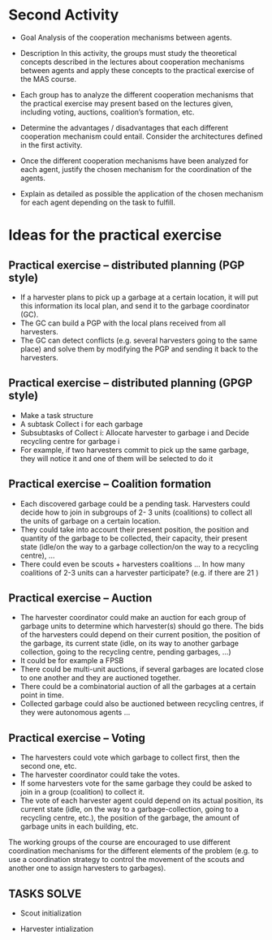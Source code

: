 # Second Activity

* Goal
Analysis of the cooperation mechanisms between agents.


* Description
In this activity, the groups must study the theoretical concepts described in the lectures about cooperation mechanisms between agents and apply these concepts to the practical exercise of the MAS course.

* Each group has to analyze the different cooperation mechanisms that the practical exercise may present based on the lectures given, including voting, auctions, coalition’s formation, etc.

* Determine the advantages / disadvantages that each different cooperation mechanism could entail. Consider the architectures defined in the first activity.

* Once the different cooperation mechanisms have been analyzed for each agent, justify the chosen mechanism for the coordination of the agents.

* Explain as detailed as possible the application of the chosen mechanism for each agent depending on the task to fulfill.

# Ideas for the practical exercise

##  Practical exercise – distributed planning (PGP style)* If a harvester plans to pick up a garbage at a certain location, it will put this information its local plan, and send it to the garbage coordinator (GC).* The GC can build a PGP with the local plans received from all harvesters.* The GC can detect conflicts (e.g. several harvesters going to the same place) and solve them by modifying the PGP and sending it back to the harvesters. 
## Practical exercise – distributed planning (GPGP style)* Make a task structure* A subtask Collect i for each garbage* Subsubtasks of Collect i: Allocate harvester to garbage i and Decide recycling centre for garbage i
* For example, if two harvesters commit to pick up the same garbage, they will notice it and one of them will be selected to do it## Practical exercise – Coalition formation  * Each discovered garbage could be a pending task. Harvesters could decide how to join in subgroups of 2- 3 units (coalitions) to collect all the units of garbage on a certain location.  * They could take into account their present position, the position and quantity of the garbage to be collected, their capacity, their present state (idle/on the way to a garbage collection/on the way to a recycling centre), ...  * There could even be scouts + harvesters coalitions ...In how many coalitions of 2-3 units can a harvester participate? (e.g. if there are 21 )

## Practical exercise – Auction
* The harvester coordinator could make an auction for each group of garbage units to determine which harvester(s) should go there. The bids of the harvesters could depend on their current position, the position of the garbage, its current state (idle, on its way to another garbage collection, going to the recycling centre, pending garbages, ...)* It could be for example a FPSB* There could be multi-unit auctions, if several garbages are located close to one another and they are auctioned together.* There could be a combinatorial auction of all the garbages at a certain point in time.* Collected garbage could also be auctioned between recycling centres, if they were autonomous agents ...

## Practical exercise – Voting* The harvesters could vote which garbage to collect first, then the second one, etc.* The harvester coordinator could take the votes.* If some harvesters vote for the same garbage they could be asked to join in a group (coalition) to collect it.* The vote of each harvester agent could depend on its actual position, its current state (idle, on the way to a garbage-collection, going to a recycling centre, etc.), the position of the garbage, the amount of garbage units in each building, etc.  The working groups of the course are encouraged to use different coordination mechanisms for the different elements of the problem (e.g. to use a coordination strategy to control the movement of the scouts and another one to assign harvesters to garbages). 
 
 ## TASKS SOLVE
 
 * Scout initialization
 
 * Harvester intialization
 

 
 